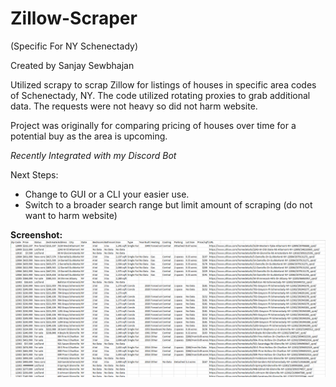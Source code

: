 # Zillow-Scraper 
(Specific For NY Schenectady)

Created by Sanjay Sewbhajan

Utilized scrapy to scrap Zillow for listings of houses in specific area codes of Schenectady, NY. The code utilized rotating proxies to grab additional data. The requests were not heavy so did not harm website.

Project was originally for comparing pricing of houses over time for a potential buy as the area is upcoming. 

*Recently Integrated with my Discord Bot*

Next Steps:
+ Change to GUI or a CLI your easier use.
+ Switch to a broader search range but limit amount of scraping (do not want to harm website)

**Screenshot:**
![Alt text](/Screenshots/zillow-csv.PNG "Zillow CSV Screenshot")
